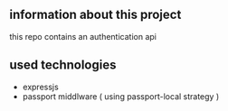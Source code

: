 ## information about this project 

this repo contains an authentication api

## used technologies

* expressjs
* passport middlware ( using passport-local strategy )